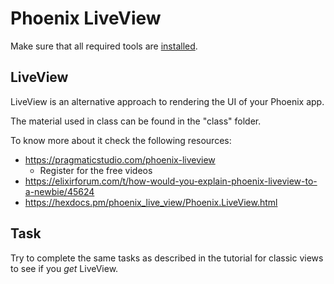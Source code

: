 # Phoenix LiveView

Make sure that all required tools are [installed](https://hexdocs.pm/phoenix/installation.html).

## LiveView

LiveView is an alternative approach to rendering the UI of your Phoenix app.

The material used in class can be found in the "class" folder.

To know more about it check the following resources:

* https://pragmaticstudio.com/phoenix-liveview
    * Register for the free videos
* https://elixirforum.com/t/how-would-you-explain-phoenix-liveview-to-a-newbie/45624
* https://hexdocs.pm/phoenix_live_view/Phoenix.LiveView.html

## Task

Try to complete the same tasks as described in the tutorial for classic views to see if you *get* LiveView.
